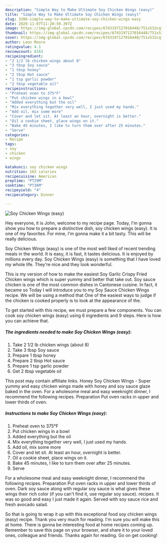 ```yaml
---
description: "Simple Way to Make Ultimate Soy Chicken Wings (easy)"
title: "Simple Way to Make Ultimate Soy Chicken Wings (easy)"
slug: 3206-simple-way-to-make-ultimate-soy-chicken-wings-easy
date: 2020-11-07T11:20:59.397Z
image: https://img-global.cpcdn.com/recipes/6743197127016448/751x532cq70/soy-chicken-wings-easy-recipe-main-photo.jpg
thumbnail: https://img-global.cpcdn.com/recipes/6743197127016448/751x532cq70/soy-chicken-wings-easy-recipe-main-photo.jpg
cover: https://img-global.cpcdn.com/recipes/6743197127016448/751x532cq70/soy-chicken-wings-easy-recipe-main-photo.jpg
author: Leon Moore
ratingvalue: 4.1
reviewcount: 8163
recipeingredient:
- "2 1/2 lb chicken wings about 8"
- "3 tbsp Soy sauce"
- "1 tbsp honey"
- "2 tbsp Hot sauce"
- "1 tsp garlic powder"
- "2 tbsp vegetable oil"
recipeinstructions:
- "Preheat oven to 375°F"
- "Put chicken wings in a bowl"
- "Added everything but the oil"
- "Mix everything together very well, I just used my hands."
- "Add oil, mix some more"
- "Cover and let sit. At least an hour, overnight is better."
- "Oil a cookie sheet, place wings on it."
- "Bake 45 minutes, I like to turn them over after 25 minutes."
- "Serve"
categories:
- Recipe
tags:
- soy
- chicken
- wings

katakunci: soy chicken wings 
nutrition: 163 calories
recipecuisine: American
preptime: "PT29M"
cooktime: "PT36M"
recipeyield: "4"
recipecategory: Dinner

---
```



![Soy Chicken Wings (easy)](https://img-global.cpcdn.com/recipes/6743197127016448/751x532cq70/soy-chicken-wings-easy-recipe-main-photo.jpg)

Hey everyone, it is John, welcome to my recipe page. Today, I'm gonna show you how to prepare a distinctive dish, soy chicken wings (easy). It is one of my favorites. For mine, I'm gonna make it a bit tasty. This will be really delicious.

Soy Chicken Wings (easy) is one of the most well liked of recent trending meals in the world. It is easy, it is fast, it tastes delicious. It is enjoyed by millions every day. Soy Chicken Wings (easy) is something that I have loved my whole life. They're nice and they look wonderful.

This is my version of how to make the easiest Soy Garlic Crispy Fried Chicken wings which is super yummy and better that take out. Soy sauce chicken is one of the most common dishes in Cantonese cuisine. In fact, it became so Today I will introduce you to my Soy Sauce Chicken Wings recipe. We will be using a method that One of the easiest ways to judge if the chicken is cooked properly is to look at the appearance of the.


To get started with this recipe, we must prepare a few components. You can cook soy chicken wings (easy) using 6 ingredients and 9 steps. Here is how you can achieve that.

<!--inarticleads1-->

##### The ingredients needed to make Soy Chicken Wings (easy):

1. Take 2 1/2 lb chicken wings (about 8)
1. Take 3 tbsp Soy sauce
1. Prepare 1 tbsp honey
1. Prepare 2 tbsp Hot sauce
1. Prepare 1 tsp garlic powder
1. Get 2 tbsp vegetable oil


This post may contain affiliate links. Honey Soy Chicken Wings - Super yummy and easy chicken wings made with honey and soy sauce glaze baked in the oven. For a wholesome meal and easy weeknight dinner, I recommend the following recipes. Preparation Put oven racks in upper and lower thirds of oven. 

<!--inarticleads2-->

##### Instructions to make Soy Chicken Wings (easy):

1. Preheat oven to 375°F
1. Put chicken wings in a bowl
1. Added everything but the oil
1. Mix everything together very well, I just used my hands.
1. Add oil, mix some more
1. Cover and let sit. At least an hour, overnight is better.
1. Oil a cookie sheet, place wings on it.
1. Bake 45 minutes, I like to turn them over after 25 minutes.
1. Serve


For a wholesome meal and easy weeknight dinner, I recommend the following recipes. Preparation Put oven racks in upper and lower thirds of oven. Dark soy sauce along with regular soy sauce is what gives these wings their rich color (if you can&#39;t find it, use regular soy sauce). recipes. It was so good and easy I just made it again. Served with soy sauce rice and fresh avocado salad. 

So that is going to wrap it up with this exceptional food soy chicken wings (easy) recipe. Thank you very much for reading. I'm sure you will make this at home. There is gonna be interesting food at home recipes coming up. Remember to save this page on your browser, and share it to your loved ones, colleague and friends. Thanks again for reading. Go on get cooking!
